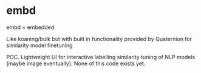 # embd
embd = embedded 

Like koaning/bulk but with built in functionality provided by Quaternion for similarity model finetuning

POC. Lightweight UI for interactive labelling similarity tuning of NLP models (maybe image eventually). None of this code exists yet.

